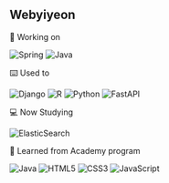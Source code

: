<!-- - 👋 Hi, I’m @webyiyeon
- 👀 I’m interested in FastAPI & Django
- 🎾 I’m currently learning Python & R
- 💞️ I’m looking to collaborate on ...
- 📫 How to reach me yiyeon79@gmail.com
- 💻 I can use python, R(basic), FastAPI, Airflow, spring framework ... -->

<!---
webyiyeon/webyiyeon is a ✨ special ✨ repository because its `README.md` (this file) appears on your GitHub profile.
You can click the Preview link to take a look at your changes.
--->

<!-- [![Webyiyeon's GitHub stats](https://github-readme-stats.vercel.app/api?username=webyiyeon)](https://github.com/webyiyeon/github-readme-stats) -->

<!-- [![Top Langs](https://github-readme-stats.vercel.app/api/top-langs/?username=webyiyeon)](https://github.com/webyiyeon/github-readme-stats) -->

## Webyiyeon

🏢 Working on 

![Spring](https://img.shields.io/badge/spring-%236DB33F.svg?style=flat&logo=spring&logoColor=white)
![Java](https://img.shields.io/badge/Java-ED8B00?style=for-the-badge&logo=openjdk&logoColor=white)

⌨️ Used to

![Django](https://img.shields.io/badge/django-%23092E20.svg?style=flat&logo=django&logoColor=white)
![R](https://img.shields.io/badge/r-%23276DC3.svg?style=flat&logo=r&logoColor=white)
![Python](https://img.shields.io/badge/python-3670A0?style=flat&logo=python&logoColor=ffdd54)
![FastAPI](https://img.shields.io/badge/FastAPI-005571?style=flat&logo=fastapi)

💻 Now Studying  

![ElasticSearch](https://img.shields.io/badge/-ElasticSearch-005571?style=for-the-badge&logo=elasticsearch)

🏫 Learned from Academy program 

![Java](https://img.shields.io/badge/java-%23ED8B00.svg?style=flat&logo=openjdk&logoColor=white)
![HTML5](https://img.shields.io/badge/html5-%23E34F26.svg?style=flat&logo=html5&logoColor=white)
![CSS3](https://img.shields.io/badge/css3-%231572B6.svg?style=flat&logo=css3&logoColor=white)
![JavaScript](https://img.shields.io/badge/javascript-%23323330.svg?style=flat&logo=javascript&logoColor=%23F7DF1E)
